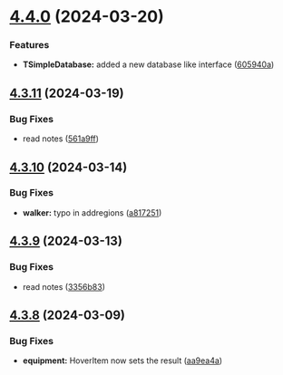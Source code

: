 # [4.4.0](https://github.com/Torwent/SRL-T/compare/v4.3.11...v4.4.0) (2024-03-20)


### Features

* **TSimpleDatabase:** added a new database like interface ([605940a](https://github.com/Torwent/SRL-T/commit/605940a67ffec592bab83228708a98691d8bfbb4))



## [4.3.11](https://github.com/Torwent/SRL-T/compare/v4.3.10...v4.3.11) (2024-03-19)


### Bug Fixes

* read notes ([561a9ff](https://github.com/Torwent/SRL-T/commit/561a9ff6ef8c3f00b84e10b437a93840eb7e7c80))



## [4.3.10](https://github.com/Torwent/SRL-T/compare/v4.3.9...v4.3.10) (2024-03-14)


### Bug Fixes

* **walker:** typo in addregions ([a817251](https://github.com/Torwent/SRL-T/commit/a817251dd15cd94478ae3a4ec158415617adaf07))



## [4.3.9](https://github.com/Torwent/SRL-T/compare/v4.3.8...v4.3.9) (2024-03-13)


### Bug Fixes

* read notes ([3356b83](https://github.com/Torwent/SRL-T/commit/3356b8378960c1c34eb440c4fdfcf00644a93d5b))



## [4.3.8](https://github.com/Torwent/SRL-T/compare/v4.3.7...v4.3.8) (2024-03-09)


### Bug Fixes

* **equipment:** HoverItem now sets the result ([aa9ea4a](https://github.com/Torwent/SRL-T/commit/aa9ea4ac4183bf1518093af95a2fdfa7a6c4a8e4))



